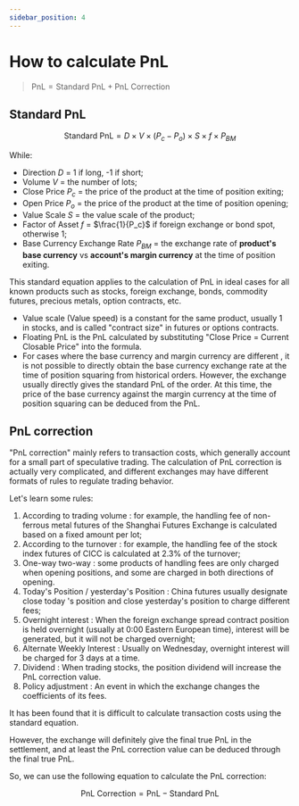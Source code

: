 ```yaml
---
sidebar_position: 4
---
```


# How to calculate PnL

> $\text{PnL} = \text{Standard PnL} + \text{PnL Correction}$

## Standard PnL

$$
\text{Standard PnL} = D \times V \times (P_c - P_o) \times S \times f \times P_{BM}
$$

While:

- Direction $D$ = 1 if long, -1 if short;
- Volume $V$ = the number of lots;
- Close Price $P_c$ = the price of the product at the time of position exiting;
- Open Price $P_o$ = the price of the product at the time of position opening;
- Value Scale $S$ = the value scale of the product;
- Factor of Asset $f$ = $\frac{1}{P_c}$ if foreign exchange or bond spot, otherwise 1;
- Base Currency Exchange Rate $P_{BM}$ = the exchange rate of **product's base currency** vs **account's margin currency** at the time of position exiting.

This standard equation applies to the calculation of PnL in ideal cases for all known products such as stocks, foreign exchange, bonds, commodity futures, precious metals, option contracts, etc.

- Value scale (Value speed) is a constant for the same product, usually 1 in stocks, and is called "contract size" in futures or options contracts.
- Floating PnL is the PnL calculated by substituting "Close Price = Current Closable Price" into the formula.
- For cases where the base currency and margin currency are different , it is not possible to directly obtain the base currency exchange rate at the time of position squaring from historical orders. However, the exchange usually directly gives the standard PnL of the order. At this time, the price of the base currency against the margin currency at the time of position squaring can be deduced from the PnL.

## PnL correction

"PnL correction" mainly refers to transaction costs, which generally account for a small part of speculative trading.
The calculation of PnL correction is actually very complicated, and different exchanges may have different formats of rules to regulate trading behavior.

Let's learn some rules:

1. According to trading volume : for example, the handling fee of non-ferrous metal futures of the Shanghai Futures Exchange is calculated based on a fixed amount per lot;
2. According to the turnover : for example, the handling fee of the stock index futures of CICC is calculated at 2.3% of the turnover;
3. One-way two-way : some products of handling fees are only charged when opening positions, and some are charged in both directions of opening.
4. Today's Position / yesterday's Position : China futures usually designate close today 's position and close yesterday's position to charge different fees;
5. Overnight interest : When the foreign exchange spread contract position is held overnight (usually at 0:00 Eastern European time), interest will be generated, but it will not be charged overnight;
6. Alternate Weekly Interest : Usually on Wednesday, overnight interest will be charged for 3 days at a time.
7. Dividend : When trading stocks, the position dividend will increase the PnL correction value.
8. Policy adjustment : An event in which the exchange changes the coefficients of its fees.

It has been found that it is difficult to calculate transaction costs using the standard equation.

However, the exchange will definitely give the final true PnL in the settlement, and at least the PnL correction value can be deduced through the final true PnL.

So, we can use the following equation to calculate the PnL correction:

$$\text{PnL Correction} = \text{PnL} - \text{Standard PnL}$$
